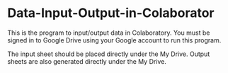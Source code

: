 # Data-Input-Output-in-Colaborator

This is the program to input/output data in Colaboratory. You must be signed in to Google Drive using your Google account to run this program.


The input sheet should be placed directly under the My Drive.
Output sheets are also generated directly under the My Drive.

